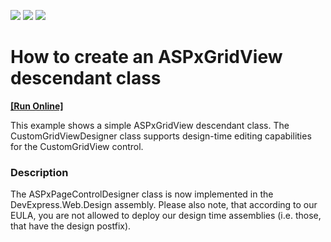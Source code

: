 <!-- default badges list -->
![](https://img.shields.io/endpoint?url=https://codecentral.devexpress.com/api/v1/VersionRange/128538684/12.2.4%2B)
[![](https://img.shields.io/badge/Open_in_DevExpress_Support_Center-FF7200?style=flat-square&logo=DevExpress&logoColor=white)](https://supportcenter.devexpress.com/ticket/details/E512)
[![](https://img.shields.io/badge/📖_How_to_use_DevExpress_Examples-e9f6fc?style=flat-square)](https://docs.devexpress.com/GeneralInformation/403183)
<!-- default badges end -->
# How to create an ASPxGridView descendant class
<!-- run online -->
**[[Run Online]](https://codecentral.devexpress.com/e512)**
<!-- run online end -->


<p>This example shows a simple ASPxGridView descendant class. The CustomGridViewDesigner class supports design-time editing capabilities for the CustomGridView control.</p>


<h3>Description</h3>

<p>The ASPxPageControlDesigner class is now implemented in the DevExpress.Web.Design assembly.  Please also note, that according to our EULA, you are not allowed to deploy our design time assemblies (i.e. those, that have the design postfix).</p>

<br/>


